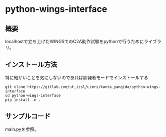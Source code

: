 # python-wings-interface

## 概要
localhostで立ち上げたWINGSでのC2A動作試験をpythonで行うためにライブラリ。

## インストール方法
特に細かいことを気にしないのであれば開発者モードでインストールする

```
git clone https://gitlab.com/ut_issl/users/kanta_yangida/python-wings-interface
cd python-wings-interface
pip install -e .
```

## サンプルコード
main.pyを参照。
